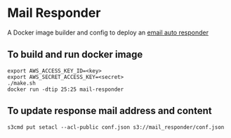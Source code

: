 # Mail Responder

A Docker image builder and config to deploy an [email auto responder](https://bitbucket.org/psiphon/psiphon-circumvention-system/src/860d7dd76509861b66895ba514ac66ab82cec332/EmailResponder?at=default)

## To build and run docker image
```
export AWS_ACCESS_KEY_ID=<key>
export AWS_SECRET_ACCESS_KEY=<secret>
./make.sh
docker run -dtip 25:25 mail-responder 
```

## To update response mail address and content
```
s3cmd put setacl --acl-public conf.json s3://mail_responder/conf.json
```
